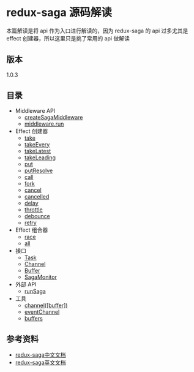 # redux-saga 源码解读
本篇解读是将 api 作为入口进行解读的，因为 redux-saga 的 api 过多尤其是 effect 创建器，所以这里只是挑了常用的 api 做解读
## 版本
1.0.3
## 目录
- Middleware API
  - [createSagaMiddleware](./createSagaMiddleware.md)
  - [middleware.run](./createSagaMiddleware.md)
- Effect 创建器
  - [take](./effectCreators.md)
  - [takeEvery](./takeEvery.md)
  - [takeLatest](./takeLatest.md)
  - [takeLeading](./takeLeading.md)
  - [put](./effectCreators.md)
  - [putResolve](./effectCreators.md)
  - [call](./effectCreators.md)
  - [fork](./effectCreators.md)
  - [cancel](./effectCreators.md)
  - [cancelled](./effectCreators.md)
  - [delay](./effectCreators.md)
  - [throttle](./throttle.md)
  - [debounce](./debounce.md)
  - [retry](./retry.md)
- Effect 组合器
  - [race](./effectCreators.md)
  - [all](./effectCreators.md)
- 接口
  - [Task](./task.md)
  - [Channel](./channel.md)
  - [Buffer](./buffers.md)
  - [SagaMonitor](./sagaMonitor.md)
- 外部 API
  - [runSaga](./runSaga.md)
- 工具
  - [channel([buffer])](./channel.md)
  - [eventChannel](./channel.md)
  - [buffers](./buffers.md)
## 参考资料
- [redux-saga中文文档](https://redux-saga-in-chinese.js.org/)
- [redux-saga英文文档](https://redux-saga.js.org/)
